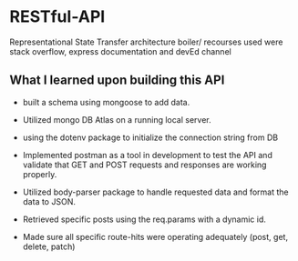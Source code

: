 # RESTful-API
Representational State Transfer architecture boiler/ recourses used were stack overflow, express documentation and devEd channel 
## What I learned upon building this API

* built a schema using mongoose to add data.

* Utilized mongo DB Atlas on a running local server.

* using the dotenv package to initialize the connection string from DB

* Implemented postman as a tool in development to test the API and validate that GET and POST requests and responses are working properly.

* Utilized body-parser package to handle requested data and format the data to JSON.

* Retrieved specific posts using the req.params with a dynamic id.

* Made sure all specific route-hits were operating adequately (post, get, delete, patch)

